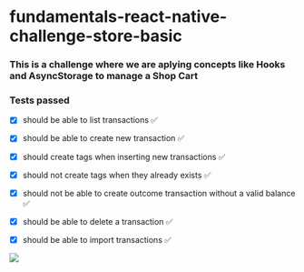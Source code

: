 # fundamentals-react-native-challenge-store-basic

### This is a challenge where we are aplying concepts like Hooks and AsyncStorage to manage a Shop Cart

### Tests passed

- [x] should be able to list transactions ✅ 
- [x] should be able to create new transaction ✅ 
- [x] should create tags when inserting new transactions ✅ 

- [x] should not create tags when they already exists ✅ 
- [x] should not be able to create outcome transaction without a valid balance  ✅ 

- [x] should be able to delete a transaction  ✅ 
- [x] should be able to import transactions  ✅ 
 
 ![](https://recordit.co/QKJlr3Oqhw)



